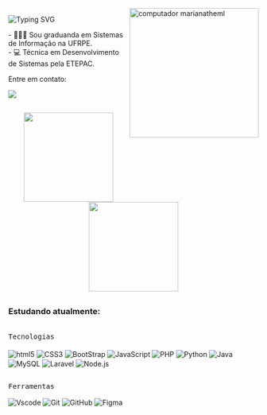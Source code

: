 <img src="https://raw.githubusercontent.com/MicaelliMedeiros/micaellimedeiros/master/image/computer-illustration.png" width="260px" align="right" alt="computador marianatheml">

<p align="left">
  <img src="https://readme-typing-svg.demolab.com?font=Fira+Code&letterSpacing=0&pause=1000&color=8B67DB&width=435&lines=Ol%C3%A1!+Meu+nome+%C3%A9+Sara+Barbosa" alt="Typing SVG" />
</p>
- 👩🏽‍💻 Sou graduanda em Sistemas de Informação na UFRPE.<br>
- 💻 Técnica em Desenvolvimento de Sistemas pela ETEPAC.

Entre em contato:</p>

<div> 
  <a href="https://www.linkedin.com/in/saravbarbosa" target="_blank"><img src="https://img.shields.io/badge/-Linkedin-0D1117?style=for-the-badge&logo=linkedin&logoColor=8B67DB" target="_blank"></a> 
  </div>
   

##
<div align="center">
<img height="180em" src="https://github-readme-stats.vercel.app/api?username=saravbarbosa&show_icons=true&theme=aura&hide_border=true&include_all_commits=true&count_private=true"/> 
<img height="180em" src="https://github-readme-stats.vercel.app/api/top-langs/?username=saravbarbosa&layout=compact&theme=aura&hide_border=true&langs_count=10"/> 
</div>

##

 ### Estudando atualmente:
</br>
<kbd>Tecnologias</kbd><br>
  <div style="display: inline_block"><br>
  <img align="center" alt="html5" src="https://img.shields.io/badge/HTML5-0D1117?style=for-the-badge&logo=html5&logoColor=E34F26">
  <img align="center" alt="CSS3" src="https://img.shields.io/badge/CSS3-0D1117?style=for-the-badge&logo=css3&logoColor=1572B6">
  <img align="center" alt="BootStrap" src="https://img.shields.io/badge/Bootstrap-0D1117?style=for-the-badge&logo=bootstrap&logoColor=563D7C">
  <img align="center" alt="JavaScript" src="https://img.shields.io/badge/JavaScript-0D1117?style=for-the-badge&logo=javascript&logoColor=F7DF1E">
  <img align="center" alt="PHP" src="https://img.shields.io/badge/PHP-0D1117?style=for-the-badge&logo=php&logoColor=777BB4">
  <img align="center" alt="Python" src="https://img.shields.io/badge/Python-0D1117?style=for-the-badge&logo=python&logoColor=2B7EB2">
  <img align="center" alt="Java" src="https://img.shields.io/badge/Java-0D1117?style=for-the-badge&logo=java&logoColor=white">
  <img align="center" alt="MySQL" src="https://img.shields.io/badge/MySQL-0D1117?style=for-the-badge&logo=mysql&logoColor=005C85">
  <img align="center" alt="Laravel" src="https://img.shields.io/badge/Laravel-0D1117?style=for-the-badge&logo=laravel&logoColor=FF2D20">
  <img align="center" alt="Node.js" src="https://img.shields.io/badge/Node.js-0D1117?style=for-the-badge&logo=node.js&logoColor=519F44">
</div>
</div>

  
##
  <kbd>Ferramentas</kbd><br>
    <div style="display: inline_block">
    <img align="center" alt="Vscode" src="https://img.shields.io/badge/-Visual%20Studio%20Code-0D1117?style=for-the-badge&logo=visual-studio-code&logoColor=007ACC&labelColor=0D1117">
    <img align="center" alt="Git" src="https://img.shields.io/badge/Git-0D1117?style=for-the-badge&logo=git&logoColor=E34F26">
    <img align="center" alt="GitHub" src="https://img.shields.io/badge/GitHub-0D1117?style=for-the-badge&logo=github&logoColor=white">
    <img align="center" alt="Figma" src="https://img.shields.io/badge/Figma-0D1117?style=for-the-badge&logo=figma&logoColor=white">
</div>
</div>
